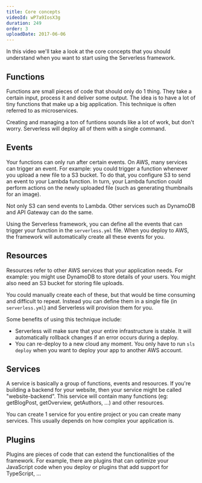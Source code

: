 ```yaml
---
title: Core concepts
videoId: wP7a9IosX3g
duration: 249
order: 3
uploadDate: 2017-06-06
---
```


In this video we'll take a look at the core concepts that you should understand when you want to start using the Serverless framework.

## Functions
Functions are small pieces of code that should only do 1 thing. They take a certain input, process it and deliver some output.
The idea is to have a lot of tiny functions that make up a big application. This technique is often referred to as microservices.

Creating and managing a ton of funtions sounds like a lot of work, but don't worry. Serverless will deploy all of them with a single command.

## Events
Your functions can only run after certain events. On AWS, many services can trigger an event. For example: you could trigger a function whenever you upload a new file to a S3 bucket. To do that, you configure S3 to send an event to your Lambda function. In turn, your Lambda function could perform actions on the newly uploaded file (such as generating thumbnails for an image).

Not only S3 can send events to Lambda. Other services such as DynamoDB and API Gateway can do the same.

Using the Serverless framework, you can define all the events that can trigger your function in the ``serverless.yml`` file. When you deploy to AWS, the framework will automatically create all these events for you.

## Resources
Resources refer to other AWS services that your application needs. For example: you might use DynamoDB to store details of your users. You might also need an S3 bucket for storing file uploads.

You could manually create each of these, but that would be time consuming and difficult to repeat. Instead you can define them in a single file (in ``serverless.yml``) and Serverless will provision them for you.

Some benefits of using this technique include:

* Serverless will make sure that your entire infrastructure is stable. It will automatically rollback changes if an error occurs during a deploy.
* You can re-deploy to a new cloud any moment. You only have to run ``sls deploy`` when you want to deploy your app to another AWS account.


## Services
A service is basically a group of functions, events and resources. If you're building a backend for your website, then your service might be called "website-backend". This service will contain many functions (eg: getBlogPost, getOverview, getAuthors, ...) and other resources.

You can create 1 service for you entire project or you can create many services. This usually depends on how complex your application is.

## Plugins
Plugins are pieces of code that can extend the functionalities of the framework. For example, there are plugins that can optimize your JavaScript code when you deploy or plugins that add support for TypeScript, ...